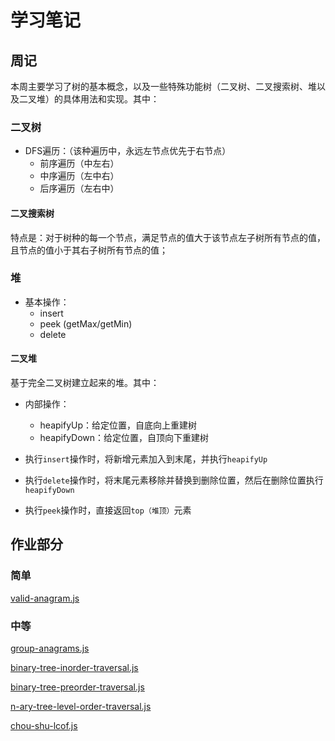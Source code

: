 # 学习笔记

## 周记

本周主要学习了树的基本概念，以及一些特殊功能树（二叉树、二叉搜索树、堆以及二叉堆）的具体用法和实现。其中：

### 二叉树

* DFS遍历：（该种遍历中，永远左节点优先于右节点）
  * 前序遍历（中左右）
  * 中序遍历（左中右）
  * 后序遍历（左右中）

#### 二叉搜索树

特点是：对于树种的每一个节点，满足节点的值大于该节点左子树所有节点的值，且节点的值小于其右子树所有节点的值；

### 堆

* 基本操作：
  * insert
  * peek (getMax/getMin)
  * delete

#### 二叉堆

基于完全二叉树建立起来的堆。其中：

* 内部操作：
  * heapifyUp：给定位置，自底向上重建树
  * heapifyDown：给定位置，自顶向下重建树

* 执行`insert`操作时，将新增元素加入到末尾，并执行`heapifyUp`
* 执行`delete`操作时，将末尾元素移除并替换到删除位置，然后在删除位置执行`heapifyDown`
* 执行`peek`操作时，直接返回`top（堆顶）`元素

## 作业部分

### 简单

[valid-anagram.js](./valid-anagram.js)

### 中等

[group-anagrams.js](./group-anagrams.js)

[binary-tree-inorder-traversal.js](./binary-tree-inorder-traversal.js)

[binary-tree-preorder-traversal.js](./binary-tree-preorder-traversal.js)

[n-ary-tree-level-order-traversal.js](./n-ary-tree-level-order-traversal.js)

[chou-shu-lcof.js](./chou-shu-lcof.js)